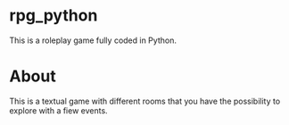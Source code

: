 # rpg_python
This is a roleplay game fully coded in Python.
# About
This is a textual game with different rooms that you have the possibility to explore with a fiew events.